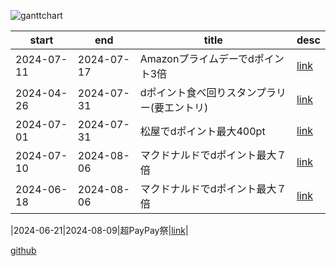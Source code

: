 
![ganttchart](https://usop4.github.io/pokanpo/ganttchart.png)

|start     |end       |title|desc|
|----------|----------|-----|----|
|2024-07-11|2024-07-17|Amazonプライムデーでdポイント3倍|[link](https://www.amazon.co.jp/dp/B0CRDKH9M9)|
|2024-04-26|2024-07-31|dポイント食べ回りスタンプラリー(要エントリ)|[link](https://dpoint.docomo.ne.jp/cp_2/list_240426_5275/index.html)|
|2024-07-01|2024-07-31|松屋でdポイント最大400pt|[link](https://dpoint.docomo.ne.jp/cp_2/matsuya_240701_5526/index.html)|
|2024-07-10|2024-08-06|マクドナルドでdポイント最大７倍|[link](https://service.smt.docomo.ne.jp/keitai_payment/campaign/dpay_mcdonalds_240710_5492/)|
|2024-06-18|2024-08-06|マクドナルドでdポイント最大７倍|[link](https://service.smt.docomo.ne.jp/keitai_payment/campaign/dpay_mcdonalds_240710_5492/)|

|2024-06-21|2024-08-09|超PayPay祭|[link](https://paypay.ne.jp/event/paypay-matsuri202406/)|

[github](https://github.com/usop4/pokanpo)
